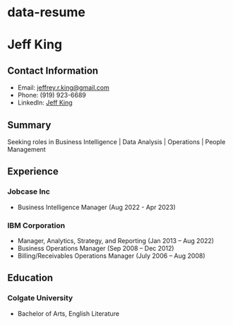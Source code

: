 # data-resume 

# Jeff King

## Contact Information
- Email: jeffrey.r.king@gmail.com
- Phone: (919) 923-6689
- LinkedIn: [Jeff King](https://www.linkedin.com/in/jeffking99/)

## Summary
Seeking roles in Business Intelligence | Data Analysis | Operations | People Management

## Experience
### Jobcase Inc
- Business Intelligence Manager (Aug 2022 - Apr 2023)
### IBM Corporation  
- Manager, Analytics, Strategy, and Reporting (Jan 2013 – Aug 2022)
- Business Operations Manager (Sep 2008 – Dec 2012)
- Billing/Receivables Operations Manager (July 2006 – Aug 2008)
 
## Education
### Colgate University 
- Bachelor of Arts, English Literature
 


